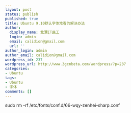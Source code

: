 ```yaml
---
layout: post
status: publish
published: true
title: Ubuntu 9.10默认字体难看的解决办法
author:
  display_name: 北漂IT民工
  login: admin
  email: calidion@gmail.com
  url: ''
author_login: admin
author_email: calidion@gmail.com
wordpress_id: 237
wordpress_url: http://www.3gcnbeta.com/wordpress/?p=237
categories:
- Ubuntu
tags:
- Ubuntu
- 字体
comments: []
---
```

<p>sudo rm -rf /etc/fonts/conf.d/66-wqy-zenhei-sharp.conf</p>
